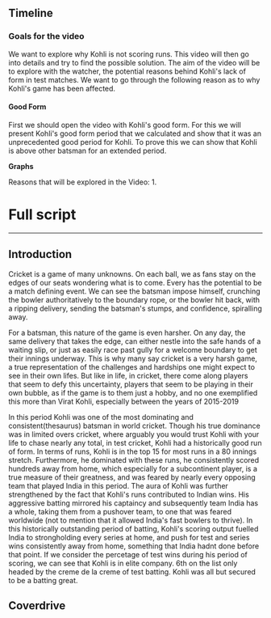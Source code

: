 ## Timeline

###  Goals for the video

We want to explore why Kohli is not scoring runs. This video will then go into details and try to find the possible solution. The aim of the video will be to explore with the watcher, the potential reasons behind Kohli's lack of form in test matches. We want to go through the following reason as to why Kohli's game has been affected.

#### Good Form
First we should open the video with Kohli's good form. For this we will present Kohli's good form period that we calculated and show that it was an unprecedented good period for Kohli. To prove this we can show that Kohli is above other batsman for an extended period. 

**Graphs**


Reasons that will be explored in the Video:
1. 




# Full script
------------

## Introduction

Cricket is a game of many unknowns. On each ball, we as fans stay on the edges of our seats wondering what is to come. Every has the potential to be a match defining event. We can see the batsman impose himself, crunching the bowler authoritatively to the boundary rope, or the bowler hit back, with a ripping delivery, sending the batsman's stumps, and confidence, spiralling away.

For a batsman, this nature of the game is even harsher. On any day, the same delivery that takes the edge, can either nestle into the safe hands of a waiting slip, or just as easily race past gully for a welcome boundary to get their innings underway. This is why many say cricket is a very harsh game, a true representation of the challenges and hardships one might expect to see in their own lifes. But like in life, in cricket, there come along players that seem to defy this uncertainty, players that seem to be playing in their own bubble, as if the game is to them just a hobby, and no one exemplified this more than Virat Kohli, especially between the years of 2015-2019

In this period Kohli was one of the most dominating and consistent(thesaurus) batsman in world cricket. Though his true dominance was in limited overs cricket, where arguably you would trust Kohli with your life to chase nearly any total, in test cricket, Kohli had a historically good run of form. In terms of runs, Kohli is in the top 15 for most runs in a 80 innings stretch. Furthermore, he dominated with these runs, he consistently scored hundreds away from home, which especially for a subcontinent player, is a true measure of their greatness, and was feared by nearly every opposing team that played India in this period. The aura of Kohli was further strengthened by the fact that Kohli's runs contributed to Indian wins. His aggressive batting mirrored his captaincy and subsequently team India has a whole, taking them from a pushover team, to one that was feared worldwide (not to mention that it allowed India's fast bowlers to thrive). In this historically outstanding period of batting, Kohli's scoring output fuelled India to strongholding every series at home, and push for test and series wins consistently away from home, something that India hadnt done before that point. If we consider the percetage of test wins during his period of scoring, we can see that Kohli is in elite company. 6th on the list only headed by the creme de la creme of test batting. Kohli was all but secured to be a batting great.
## Coverdrive
